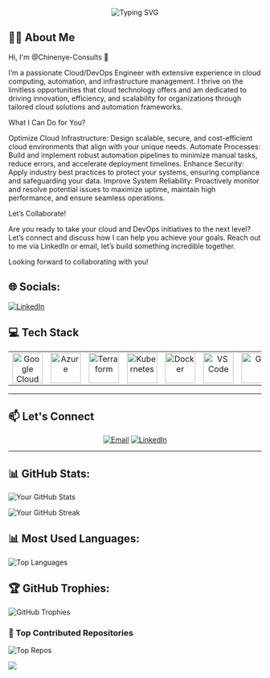 <!-- Header Section -->
<p align="center">
  <img src="https://readme-typing-svg.demolab.com?font=Fira+Code&size=30&duration=4000&pause=500&center=true&vCenter=true&multiline=true&width=600&height=80&lines=Hello!+I'm+Chinenye Obasi;Cloud Security+%26+DevOps+Engineer" alt="Typing SVG" />
</p>

<!-- About Me Section -->
## 👩‍💻 **About Me**
Hi, I'm @Chinenye-Consults 👋

I’m a passionate Cloud/DevOps Engineer with extensive experience in cloud computing, automation, and infrastructure management. I thrive on the limitless opportunities that cloud technology offers and am dedicated to driving innovation, efficiency, and scalability for organizations through tailored cloud solutions and automation frameworks.

What I Can Do for You?

Optimize Cloud Infrastructure: Design scalable, secure, and cost-efficient cloud environments that align with your unique needs.
Automate Processes: Build and implement robust automation pipelines to minimize manual tasks, reduce errors, and accelerate deployment timelines.
Enhance Security: Apply industry best practices to protect your systems, ensuring compliance and safeguarding your data.
Improve System Reliability: Proactively monitor and resolve potential issues to maximize uptime, maintain high performance, and ensure seamless operations.

Let’s Collaborate!

Are you ready to take your cloud and DevOps initiatives to the next level? Let’s connect and discuss how I can help you achieve your goals. Reach out to me via LinkedIn or email, let’s build something incredible together.

Looking forward to collaborating with you!

## 🌐 Socials:
[![LinkedIn](https://img.shields.io/badge/LinkedIn-%230077B5.svg?style=flat&logo=linkedin&logoColor=white)](https://www.linkedin.com/in/chinenye-obasi)


## 💻 Tech Stack
<table align="center">
 <tr>
   <td align="center"><img src="https://cdn.jsdelivr.net/gh/devicons/devicon/icons/googlecloud/googlecloud-original.svg" width="60" alt="Google Cloud"/></td>
   <td align="center"><img src="https://cdn.jsdelivr.net/gh/devicons/devicon/icons/azure/azure-original.svg" width="60" alt="Azure"/></td>
   <td align="center"><img src="https://cdn.jsdelivr.net/gh/devicons/devicon/icons/terraform/terraform-original.svg" width="60" alt="Terraform"/></td>
   <td align="center"><img src="https://cdn.jsdelivr.net/gh/devicons/devicon/icons/kubernetes/kubernetes-plain.svg" width="60" alt="Kubernetes"/></td>
   <td align="center"><img src="https://cdn.jsdelivr.net/gh/devicons/devicon/icons/docker/docker-original.svg" width="60" alt="Docker"/></td>
   <td align="center"><img src="https://cdn.jsdelivr.net/gh/devicons/devicon/icons/vscode/vscode-original.svg" width="60" alt="VS Code"/></td>
   <td align="center"><img src="https://cdn.jsdelivr.net/gh/devicons/devicon/icons/git/git-original.svg" width="60" alt="Git"/></td>
   <td align="center"><img src="https://cdn.jsdelivr.net/gh/devicons/devicon/icons/linux/linux-original.svg" width="60" alt="Linux"/></td>
   <td align="center"><img src="https://img.shields.io/badge/Datadog-632CA6?style=flat&logo=datadog&logoColor=white" alt="Datadog" /></td>
   <td align="center"><img src="https://img.shields.io/badge/Cockpit-005CA9?style=flat&logoColor=white" alt="Cockpit"/></td>
 </tr>
</table>
 
---
<!-- Contact Section -->
## 📫 Let's Connect
<p align="center">
 <a href="mailto:chinenyeobasi4u@gmail.com?subject=Hello Chinenye!"><img src="https://img.shields.io/badge/Email-D14836?logo=gmail&logoColor=white&style=for-the-badge" alt="Email"/></a>
 <a href="https://www.linkedin.com/in/chinenye-obasi/"><img src="https://img.shields.io/badge/LinkedIn-0077B5?logo=linkedin&logoColor=white&style=for-the-badge" alt="LinkedIn"/></a>
</p>

---


## 📊 GitHub Stats:

![Your GitHub Stats](https://github-readme-stats.vercel.app/api?username=Chinenye-Consults&show_icons=true&theme=dark&count_private=true)

![Your GitHub Streak](https://github-readme-streak-stats.herokuapp.com/?user=Chinenye-Consults&theme=dark&hide_border=false)


## 📊 Most Used Languages:
![Top Languages](https://github-readme-stats.vercel.app/api/top-langs/?username=Chinenye-Consults&layout=compact&theme=dark)

## 🏆 GitHub Trophies:
![GitHub Trophies](https://github-profile-trophy.vercel.app/?username=Chinenye-Consults&theme=darkhub&margin-w=15&margin-h=15)

### 🚀 Top Contributed Repositories
![Top Repos](https://github-readme-stats.vercel.app/api/top-langs/?username=Chinenye-Consults&layout=compact&theme=dark)

![](https://komarev.com/ghpvc/?username=Chinenye-Consults&color=blue)

<!---
Chinenye-Consults/Chinenye-Consults is a ✨ special ✨ repository because its `README.md` (this file) appears on your GitHub profile.
You can click the Preview link to take a look at your changes.
--->
